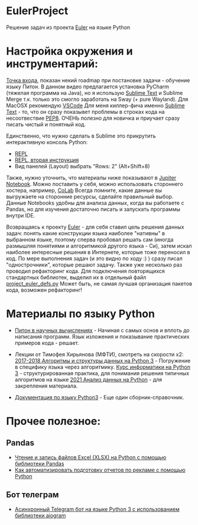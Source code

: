# EulerProject
Решение задач из проекта [Euler] на языке Python


# Настройка окружения и инструментарий: 

[Точка входа](https://www.youtube.com/watch?v=P0czP5MEbYQ), показан некий roadmap при постановке задачи - обучение языку Питон. В данном видео предлагается установка PyCharm (тяжелая программа на Java), но я использую [Sublime Text] и Sublime Merge т.к. только это смогло заработать на Sway (+ pure Wayland). Для MacOSX рекомендую [VSCode](https://code.visualstudio.com/)
Для меня киллер-фича именно [Sublime Text] - то, что он сразу показывет проблемы в строках кода на несоотвествие [PEP8](https://pythonworld.ru/osnovy/pep-8-rukovodstvo-po-napisaniyu-koda-na-python.html). ОЧЕНЬ полезно для новичка и приучает сразу писать чистый и понятный код. 

Единственно, что нужно сделать в Sublime это прикрутить интерактивную консоль Python: 
+ [REPL](https://gist.github.com/simplesasha/73005e8e08065d8c360dba09dc86626b)
+ [REPL, вторая инструкция](https://ru.stackoverflow.com/questions/529699/%D0%9A%D0%B0%D0%BA-%D0%B7%D0%B0%D0%BF%D1%83%D1%81%D1%82%D0%B8%D1%82%D1%8C-%D0%BA%D0%BE%D0%B4-python3-%D1%87%D0%B5%D1%80%D0%B5%D0%B7-sublimerepl)
+ Вид панелей (Layout) выбрать "Rows: 2" (Alt+Shift+8)

Также, нужно уточнить, что материалы ниже показывают в [Jupiter Notebook](https://sky.pro/media/jupyter-notebook-chto-eto-takoe-i-kak-im-polzovatsya/). Можно поставить у себя, можно использовать стороннего хостера, например, [CoLab](https://colab.research.google.com/) Всегда помните, какие данные вы выгружаете на сторонние ресурсы, сделайте правильный выбор. Данные Notebooks удобны для анализа данных, когда вы работаете с Pandas, но для изучения достаточно писать и запускать программы внутри IDE.

Возвращаясь к проекту [Euler] - для себя ставил цель решения данных задач: понять какие конструкции языка наиболее "нативны" в выбранном языке, поэтому сперва пробовал решать сам (иногда размышляя понятиями и алгоритмикой другого языка - Си), затем искал наиболее интересные решения в Интернете, которые тоже переносил в код. По мере выполнения задач (и это видно по ходу :) ) сразу писал "однострочники", которые решают задачу. Также уже несколько раз проводил рефакторинг кода. Для подключения повторящихся стандартных библиотек, выделил их в отдельный файл [project_euler_defs.py](https://github.com/nebulosa2007/EulerProject/blob/main/project_euler_defs.py) Может быть, не самая лучшая организация пакетов кода, возможен рефакторинг!



# Материалы по языку Python

+ [Питон в научных вычислениях](https://www.inp.nsk.su/~grozin/python/) - Начиная с самых основ и вплоть до написания программ. Язык изложения и показывание практических примеров кода - решает.


+ Лекции от Тимофея Хирьянова (МФТИ), cмотреть на скорости х2: 
[2017-2018 Алгоритмы и структуры данных на Python 3](https://www.youtube.com/playlist?list=PLRDzFCPr95fK7tr47883DFUbm4GeOjjc0) - Погружение в специфику языка через алгоритмику. 
[Курс информатики на Python 3](https://mipt-cs.github.io/python3-2017-2018/)  - структурированная практика, для понимания решения типичных алгоритмов на языке
[2021 Анализ данных на Python](https://www.youtube.com/playlist?list=PLRDzFCPr95fIgPrFFW-0nXT5YH6ZnjRM6) - для закрепления материала.

+ [Документация по языку Python3](https://docs-python.ru/) - Еще один сборник-справочник.

# Прочее полезное:
## Pandas
+ [Чтение и запись файлов Excel (XLSX) на Python с помощью библиотеки Pandas](https://pythobyte.com/reading-and-writing-excel-files-in-python-with-the-pandas-library-8358adce/)
+ [Как автоматизировать подготовку отчетов по рекламе с помощью Python](https://ppc.world/articles/kak-ya-avtomatiziroval-podgotovku-30-otchetov-s-pomoschyu-python-i-sekonomil-12-chasov-v-nedelyu/)

## Бот телеграм
+ [Асинхронный Telegram бот на языке Python 3 с использованием библиотеки aiogram](https://surik00.gitbooks.io/aiogram-lessons/content/)


[Euler]: https://euler.jakumo.org/
[Sublime Text]: https://www.sublimetext.com/